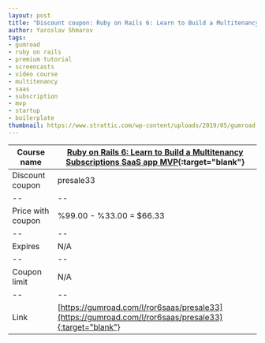 ```yaml
---
layout: post
title: "Discount coupon: Ruby on Rails 6: Learn to Build a Multitenancy Subscriptions SaaS app MVP"
author: Yaroslav Shmarov
tags: 
- gumroad
- ruby on rails
- premium tutorial
- screencasts
- video course
- multitenancy
- saas
- subscription
- mvp
- startup
- boilerplate
thumbnail: https://www.strattic.com/wp-content/uploads/2019/05/gumroad.jpg
---
```


| Course name  | [Ruby on Rails 6: Learn to Build a Multitenancy Subscriptions SaaS app MVP](https://gumroad.com/l/ror6saas/presale33){:target="blank"}  |
|--|--|
| Discount coupon  | presale33  |
|--|--|
| Price with coupon  | %99.00 - %33.00 = $66.33 |
|--|--|
| Expires  |  N/A  |
|--|--|
| Coupon limit |  N/A  |
|--|--|
| Link  | [https://gumroad.com/l/ror6saas/presale33](https://gumroad.com/l/ror6saas/presale33){:target="blank"}  |

